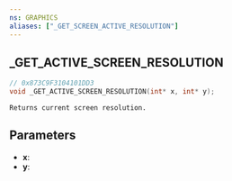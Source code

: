 ```yaml
---
ns: GRAPHICS
aliases: ["_GET_SCREEN_ACTIVE_RESOLUTION"]
---
```

## _GET_ACTIVE_SCREEN_RESOLUTION

```c
// 0x873C9F3104101DD3
void _GET_ACTIVE_SCREEN_RESOLUTION(int* x, int* y);
```

```
Returns current screen resolution.  
```

## Parameters
* **x**: 
* **y**: 

